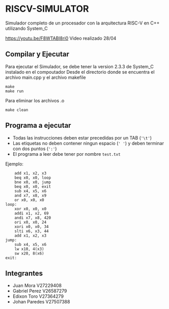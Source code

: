 # RISCV-SIMULATOR
Simulador completo de un procesador con la arquitectura RISC-V en C++ utilizando System_C

https://youtu.be/F8WTABI8ri0 Video realizado 28/04

## Compilar y Ejecutar
Para ejecutar el Simulador, se debe tener la version 2.3.3 de System_C instalado en el compoutador
Desde el directorio donde se encuentra el archivo main.cpp y el archivo makefile

    make
    make run

Para eliminar los archivos .o

    make clean

## Programa a ejecutar

 - Todas las instrucciones deben estar precedidas por un TAB (`'\t'`)
 - Las etiquetas no deben contener ningun espacio (`' '`) y deben terminar con dos puntos (`':'`)
 - El programa a leer debe tener por nombre `test.txt`
 
 Ejemplo: 

    	add x1, x2, x3
		beq x0, x0, loop
		bne x0, x0, jump
		beq x0, x0, exit
		sub x4, x5, x6
		and x7, x8, x9
		or x0, x0, x0
    loop:
    	xor x0, x0, x0
    	addi x1, x2, 69
    	andi x7, x8, 420
    	ori x0, x0, 24
    	xori x0, x0, 34
    	slti x6, x3, 44
    	add x1, x2, x3
    jump:
    	sub x4, x5, x6
    	lw x10, 4(x3)
    	sw x20, 8(x6)
    exit:

## Integrantes
		

 - Juan Mora V27229408
 - Gabriel Perez V26587279
 - Edixon Toro V27364279
 - Johan Paredes V27507388
